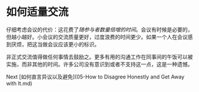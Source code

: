 # 如何适量交流

仔细考虑会议的代价：这花费了*随参与者数量倍增的时间*。会议有时候是必要的，但越小越好。小会议的交流质量更好，过度浪费的时间更少。如果一个人在会议感到厌烦，把这当做会议应该更小的标识。

非正式交流值得做任何事情去鼓励之。更多有用的沟通工作在同事间的午饭可以被实施，而非其他的时间。许多公司没有意识到或者不支持这一点，这是一种遗憾。

Next [如何直言异议以及避免](05-How to Disagree Honestly and Get Away with It.md)
